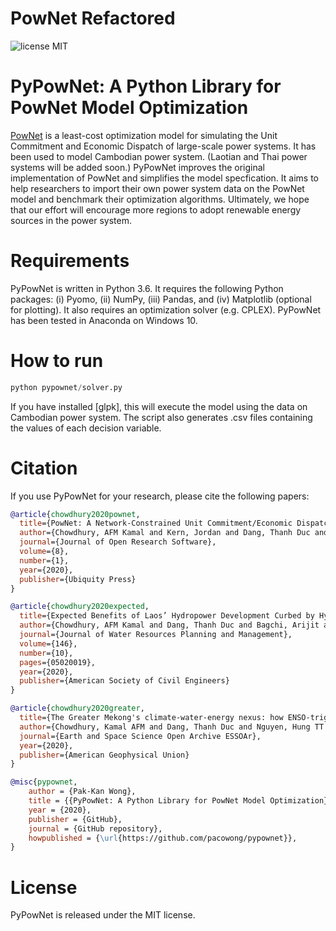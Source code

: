 # PowNet Refactored
![license MIT](https://img.shields.io/github/license/kamal0013/PowNet) 

# PyPowNet: A Python Library for PowNet Model Optimization
[PowNet](https://github.com/kamal0013/PowNet/) is a least-cost optimization model for simulating the Unit Commitment and Economic Dispatch of large-scale power systems.
It has been used to model Cambodian power system. 
(Laotian and Thai power systems will be added soon.) 
PyPowNet improves the original implementation of PowNet and simplifies the model specfication.
It aims to help researchers to import their own power system data on the PowNet model and benchmark their optimization algorithms.
Ultimately, we hope that our effort will encourage more regions to adopt renewable energy sources in the power system.

# Requirements
PyPowNet is written in Python 3.6. It requires the following Python packages: (i) Pyomo, (ii) NumPy, (iii) Pandas, and (iv) Matplotlib (optional for plotting). It also requires an optimization solver (e.g. CPLEX). 
PyPowNet has been tested in Anaconda on Windows 10.

# How to run
```python
python pypownet/solver.py
```
If you have installed [glpk], this will execute the model using the data on Cambodian power system.
The script also generates .csv files containing the values of each decision variable.

# Citation
If you use PyPowNet for your research, please cite the following papers:

```bibtex
@article{chowdhury2020pownet,
  title={PowNet: A Network-Constrained Unit Commitment/Economic Dispatch Model for Large-Scale Power Systems Analysis},
  author={Chowdhury, AFM Kamal and Kern, Jordan and Dang, Thanh Duc and Galelli, Stefano},
  journal={Journal of Open Research Software},
  volume={8},
  number={1},
  year={2020},
  publisher={Ubiquity Press}
}
```

```bibtex
@article{chowdhury2020expected,
  title={Expected Benefits of Laos’ Hydropower Development Curbed by Hydroclimatic Variability and Limited Transmission Capacity: Opportunities to Reform},
  author={Chowdhury, AFM Kamal and Dang, Thanh Duc and Bagchi, Arijit and Galelli, Stefano},
  journal={Journal of Water Resources Planning and Management},
  volume={146},
  number={10},
  pages={05020019},
  year={2020},
  publisher={American Society of Civil Engineers}
}
```

```bibtex
@article{chowdhury2020greater,
  title={The Greater Mekong's climate-water-energy nexus: how ENSO-triggered regional droughts affect power supply and CO2 emissions},
  author={Chowdhury, Kamal AFM and Dang, Thanh Duc and Nguyen, Hung TT and Koh, Rachel and Galelli, Stefano},
  journal={Earth and Space Science Open Archive ESSOAr},
  year={2020},
  publisher={American Geophysical Union}
}

```

```bibtex
@misc{pypownet,
    author = {Pak-Kan Wong},
    title = {{PyPowNet: A Python Library for PowNet Model Optimization}},
    year = {2020},
    publisher = {GitHub},
    journal = {GitHub repository},
    howpublished = {\url{https://github.com/pacowong/pypownet}},
}
```

# License
PyPowNet is released under the MIT license. 
